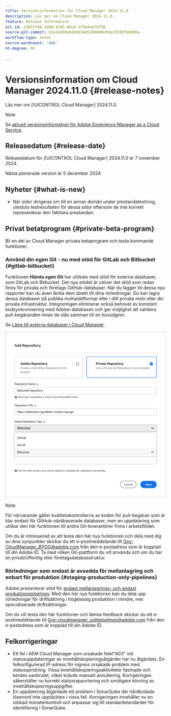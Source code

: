 ```yaml
---
title: Versionsinformation för Cloud Manager 2024.11.0
description: Läs mer om Cloud Manager 2024.11.0.
feature: Release Information
exl-id: e5b5f748-2dd8-4195-b0c8-379a9ad7bf90
source-git-commit: b2a14280e84bb934053968b0e93e33d30fb6086a
workflow-type: tm+mt
source-wordcount: '448'
ht-degree: 0%

---
```


# Versionsinformation om Cloud Manager 2024.11.0 {#release-notes}

Läs mer om [!UICONTROL Cloud Manager] 2024.11.0.

>[!NOTE]
>
>Se [aktuell versionsinformation för Adobe Experience Manager as a Cloud Service](https://experienceleague.adobe.com/en/docs/experience-manager-cloud-service/content/release-notes/home).

## Releasedatum {#release-date}

<!-- SAVE FOR FUTURE POSSIBLE USE No notable bugs or features for the September release of Cloud Manager. -->

Releasedatum för [!UICONTROL Cloud Manager] 2024.11.0 är 7 november 2024.

Nästa planerade version är 5 december 2024.

## Nyheter {#what-is-new}

* När sidor dirigeras om till en annan domän under prestandatestning, utesluts testresultaten för dessa sidor eftersom de inte korrekt representerar den faktiska prestandan. <!-- (CMGR-5637) -->

## Privat betatprogram {#private-beta-program}

Bli en del av Cloud Manager privata betaprogram och testa kommande funktioner.

### Använd din egen Git - nu med stöd för GitLab och Bitbucket {#gitlab-bitbucket}

<!-- BOTH CS & AMS -->

Funktionen **Hämta egen Git** har utökats med stöd för externa databaser, som GitLab och Bitbucket. Det nya stödet är utöver det stöd som redan finns för privata och företags GitHub-databaser. När du lägger till dessa nya rapporter kan du även länka dem direkt till dina rörledningar. Du kan lagra dessa databaser på publika molnplattformar eller i ditt privata moln eller din privata infrastruktur. Integreringen eliminerar också behovet av konstant kodsynkronisering med Adobe-databasen och ger möjlighet att validera pull-begäranden innan de slås samman till en huvudgren.

Se [Lägg till externa databaser i Cloud Manager](/help/managing-code/external-repositories.md).

![Dialogrutan Lägg till databas](/help/release-notes/assets/repositories-add-release-notes.png)

>[!NOTE]
>
>För närvarande gäller kvalitetskontrollerna av koden för pull-begäran som är klar endast för GitHub-värdbaserade databaser, men en uppdatering som utökar den här funktionen till andra Git-leverantörer finns i arbetsflödet.

Om du är intresserad av att testa den här nya funktionen och dela med dig av dina synpunkter skickar du ett e-postmeddelande till [Grp-CloudManager_BYOG@adobe.com](mailto:Grp-CloudManager_BYOG@adobe.com) från den e-postadress som är kopplad till din Adobe ID. Ta med vilken Git-plattform du vill använda och om du har en privat/offentlig eller företagsdatabasstruktur.

### Rörledningar som endast är avsedda för mellanlagring och enbart för produktion {#staging-production-only-pipelines}

Adobe presenterar stöd för [endast mellanlagrings- och endast produktionspipelines](/help/using/stage-prod-only.md). Med den här nya funktionen kan du dela upp rörledningar för driftsättning i högklassig produktion i mindre, mer specialiserade driftsättningar.

Om du vill testa den här funktionen och lämna feedback skickar du ett e-postmeddelande till [Grp-cloudmanager_splitpipelines@adobe.com](mailto:Grp-cloudmanager_splitpipelines@adobe.com) från den e-postadress som är kopplad till din Adobe ID.

## Felkorrigeringar

* Ett fel i AEM Cloud Manager som orsakade felet&quot;403&quot; vid statusuppdateringar av innehållskopieringsåtgärder har nu åtgärdats. En felkonfigurerad IP-adress för ingress orsakade problem med statusspridning. Vissa innehållskopieringsaktiviteter fastnade och kördes oavbrutet, vilket krävde manuell annullering. Korrigeringen säkerställer nu korrekt statusrapportering och smidigare körning av innehållskopieringsuppgifter. <!-- (CMGR-62739) -->
* En uppdatering åtgärdade ett problem i SonarQube där hårdkodade lösenord inte upptäcktes i vissa fall. Korrigeringen innehåller nu en utökad mönsterkontroll och anpassar sig till standardstandarder för identifiering i SonarQube. <!-- CMGR-62682 -->

<!-- Known Issues {#known-issues}

* A -->
